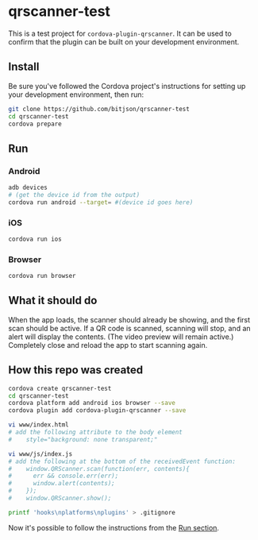 # qrscanner-test

This is a test project for `cordova-plugin-qrscanner`. It can be used to confirm that the plugin can be built on your development environment.

## Install

Be sure you've followed the Cordova project's instructions for setting up your development environment, then run:

```bash
git clone https://github.com/bitjson/qrscanner-test
cd qrscanner-test
cordova prepare
```

## Run

### Android

```bash
adb devices
# (get the device id from the output)
cordova run android --target= #(device id goes here)
```

### iOS
```bash
cordova run ios
```

### Browser
```bash
cordova run browser
```

## What it should do

When the app loads, the scanner should already be showing, and the first scan should be active. If a QR code is scanned, scanning will stop, and an alert will display the contents. (The video preview will remain active.) Completely close and reload the app to start scanning again.

## How this repo was created

```bash
cordova create qrscanner-test
cd qrscanner-test
cordova platform add android ios browser --save
cordova plugin add cordova-plugin-qrscanner --save

vi www/index.html
# add the following attribute to the body element
#    style="background: none transparent;"

vi www/js/index.js
# add the following at the bottom of the receivedEvent function:
#    window.QRScanner.scan(function(err, contents){
#      err && console.err(err);
#      window.alert(contents);
#    });
#    window.QRScanner.show();

printf 'hooks\nplatforms\nplugins' > .gitignore
```

Now it's possible to follow the instructions from the [Run section](#Run).
